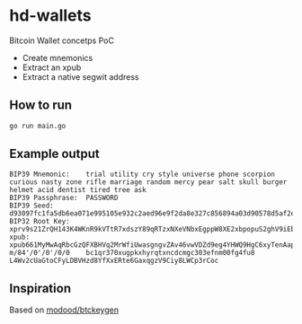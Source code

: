 # hd-wallets

Bitcoin Wallet concetps PoC

- Create mnemonics
- Extract an xpub
- Extract a native segwit address

## How to run

```bash
go run main.go
```

## Example output

```
BIP39 Mnemonic:    trial utility cry style universe phone scorpion curious nasty zone rifle marriage random mercy pear salt skull burger helmet acid dentist tired tree ask
BIP39 Passphrase:  PASSWORD
BIP39 Seed:        d93097fc1fa5db6ea071e995105e932c2aed96e9f2da8e327c856894a03d90578d5af2e6957c0f9d498f16cc02004ee2aa5465742fe0389f8051d678253d1c90
BIP32 Root Key:    xprv9s21ZrQH143K4WKnR9kVTtR7xdszY89qRTzxNXeVNbxEgppW8XE2xbpopuS2ghV9iEb5jgpYwp2BPNzznJEt4bn8RVYKxD5N9ieaFbBDDiW
xpub:              xpub661MyMwAqRbcGzQFXBHVq2MrWfiUwasgngvZAv46vwVDZd9eg4YHWQ9HgC6xyTenAapgXv86ywjXaBbMwdeEQm5RL7tSBPQXTBGQvU4JM69
m/84'/0'/0'/0/0    bc1qr370xugpkxhyrqtxncdcmgc303efnm00fg4fu8 L4Wv2cUaGtoCFyLDBVHzd8YfXxERte6GaxqgzV9Ciy8LWCp3rCoc
```

## Inspiration

Based on [modood/btckeygen](https://github.com/modood/btckeygen)
